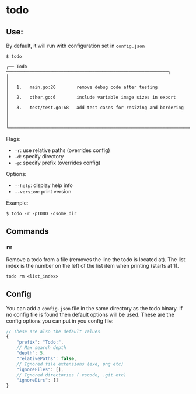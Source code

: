 # todo

## Use:

By default, it will run with configuration set in `config.json`
```console
$ todo

┌── Todo ──────────────────────────────────────────────────────────────┐
│                                                                      │
│   1.   main.go:20        remove debug code after testing             │
│   2.   other.go:6        include variable image sizes in export      │
│   3.   test/test.go:68   add test cases for resizing and bordering   │
│                                                                      │
└──────────────────────────────────────────────────────────────────────┘
```

Flags:
- `-r`: use relative paths (overrides config)
- `-d`: specify directory
- `-p`: specify prefix (overrides config)

Options:
- `--help`: display help info
- `--version`: print version

Example:
```console
$ todo -r -pTODO -dsome_dir
```

## Commands

### `rm`

Remove a todo from a file (removes the line the todo is located at). The list index is the number on the left of the list item when printing (starts at 1).

`todo rm <list_index>`

## Config

You can add a `config.json` file in the same directory as the todo binary. If no config file is found then default options will be used. These are the config options you can put in you config file:

```js
// These are also the default values
{
    "prefix": "Todo:",
    // Max search depth
    "depth": 5,
    "relativePaths": false,
    // Ignored file extensions (exe, png etc)
    "ignoreFiles": [],
    // Ignored directories (.vscode, .git etc)
    "ignoreDirs": []
}
```
